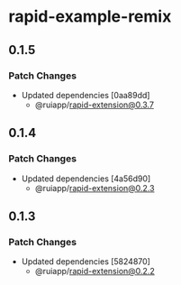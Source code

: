 # rapid-example-remix

## 0.1.5

### Patch Changes

- Updated dependencies [0aa89dd]
  - @ruiapp/rapid-extension@0.3.7

## 0.1.4

### Patch Changes

- Updated dependencies [4a56d90]
  - @ruiapp/rapid-extension@0.2.3

## 0.1.3

### Patch Changes

- Updated dependencies [5824870]
  - @ruiapp/rapid-extension@0.2.2

